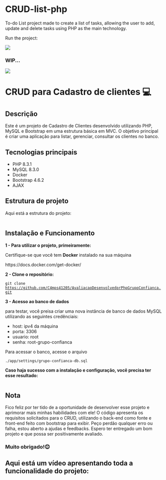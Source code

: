 ﻿# CRUD-list-php

 <p> To-do List project made to create a list of tasks, allowing the user to add, update and delete tasks using PHP as the main technology.

 Run the project:
 </p>

 <p align="left">
<img loading="lazy" src="http://img.shields.io/static/v1?label=STATUS&message=IN%20DEVELOPMENT&color=GREEN&style=for-the-badge"/>
  

<h3> WIP...</h3>
<img src="https://github.com/lauradsc/next-project/assets/99484087/67185ea3-31ef-48ff-a90e-c101f175b38a">

</p>

<h1>CRUD para Cadastro de clientes 💻</h1>

<h2>Descrição</h2>
<p>Este é um projeto de Cadastro de Clientes desenvolvido utilizando PHP, MySQL e Bootstrap em uma estrutura básica em MVC. 
O objetivo principal é criar uma aplicação para listar, gerenciar, consultar os clientes no banco.</p>

<h2>Tecnologias principais</h2>

- PHP 8.3.1
- MySQL 8.3.0
- Docker
- Bootstrap 4.6.2
- AJAX

<h2>Estrutura de projeto</h2>
<p>Aqui está a estrutura do projeto:</p>
<img src="">

<h2>Instalação e Funcionamento</h2>

<b>1 - Para utilizar o projeto, primeiramente:</b>
<p>Certifique-se que você tem <b>Docker</b> instalado na sua máquina</p>
<p>https://docs.docker.com/get-docker/</p>

<b>2 - Clone o repositório: </b> <br>

<code>git clone https://github.com/C4mps41205/AvaliacaoDesenvolvedorPhpGrupoConfianca.git </code>

<b>3 - Acesso ao banco de dados </b>

<p>para testar, você preisa criar uma nova instância de banco de dados MySQL utilizando as seguintes credênciais: </p>

- host: ipv4 da máquina
- porta: 3306
- usuario: root
- senha: root-grupo-confianca

<p>Para acessar o banco, acesse o arquivo</p>

<code>./app/settings/grupo-confianca-db.sql</code>


<b>Caso haja sucesso com a instalação e configuração, você precisa ter esse resultado:</b>

<img src="">

<h2>Nota</h2>
<p>Fico feliz por ter tido de a oportunidade de desenvolver esse projeto e aprimorar mais minhas habilidades com ele! O código apresenta os requisitos solicitados para o CRUD, utilizando o back-end como fonte e front-end feito com bootstrap para exibir. Peço perdão qualquer erro ou falha, estou aberto a ajudas e feedbacks. Espero ter entregado um bom projeto e que possa ser positivamente avaliado. </p>

<h3>Muito obrigado!😊</h3>

<h2>Aqui está um vídeo apresentando toda a funcionalidade do projeto:</h2>














